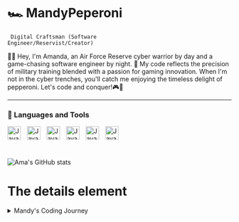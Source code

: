 # 🏎 MandyPeperoni 

<code> Digital Craftsman (Software Engineer/Reservist/Creator)</code>


<p>👩‍💻 Hey, I'm Amanda, an Air Force Reserve cyber warrior by day and a game-chasing software engineer by night. 🚀 My code reflects the precision of military training blended with a passion for gaming innovation. When I'm not in the cyber trenches, you'll catch me enjoying the timeless delight of pepperoni. Let's code and conquer!🎮🍕</p>
<hr>
<h3>🔧 Languages and Tools</h3>

<img aling="left" alt="Java" width="30px" style="padding-right:10px;" src="https://cdn.jsdelivr.net/gh/devicons/devicon/icons/java/java-original.svg" />   <img aling="left" alt="Java" width="30px" style="padding-right:10px;" src="https://cdn.jsdelivr.net/gh/devicons/devicon/icons/html5/html5-original-wordmark.svg" />   <img aling="left" alt="Java" width="30px" style="padding-right:10px;" src="https://cdn.jsdelivr.net/gh/devicons/devicon/icons/css3/css3-original-wordmark.svg" />   <img aling="left" alt="Java" width="30px" style="padding-right:10px;" src="https://cdn.jsdelivr.net/gh/devicons/devicon/icons/javascript/javascript-original.svg" />   <img aling="left" alt="Java" width="30px" style="padding-right:10px;" src="https://cdn.jsdelivr.net/gh/devicons/devicon/icons/python/python-plain.svg" />   <img aling="left" alt="Java" width="30px" style="padding-right:10px;" src="https://cdn.jsdelivr.net/gh/devicons/devicon/icons/cplusplus/cplusplus-original.svg" />
<br/>
#

![Ama's GitHub stats](https://github-readme-stats.vercel.app/api?username=MandyPeperoni&show_icons=true&theme=chartreuse-dark)

#

<h1>The details element</h1>

<details>
  
  <summary> Mandy's Coding Journey</summary>
  <p><br>kkkkkkkkkkkkkkkkkkkkkkkkkkkkkkkkkkkkkkkkkkkkkkkkkkkkkkkkkkkkkkkkkkkkkkkkkkkkkkkkkkkkkkkkkkkkkkkkkkkkkkkkkkkkkkkkkkkkkkkkkkkkkkkkkkkkkkkkkkkkkkkkkkkkk</p>
</details>
